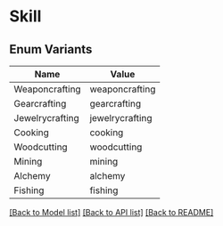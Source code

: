 # Skill

## Enum Variants

| Name | Value |
|---- | -----|
| Weaponcrafting | weaponcrafting |
| Gearcrafting | gearcrafting |
| Jewelrycrafting | jewelrycrafting |
| Cooking | cooking |
| Woodcutting | woodcutting |
| Mining | mining |
| Alchemy | alchemy |
| Fishing | fishing |


[[Back to Model list]](../README.md#documentation-for-models) [[Back to API list]](../README.md#documentation-for-api-endpoints) [[Back to README]](../README.md)


